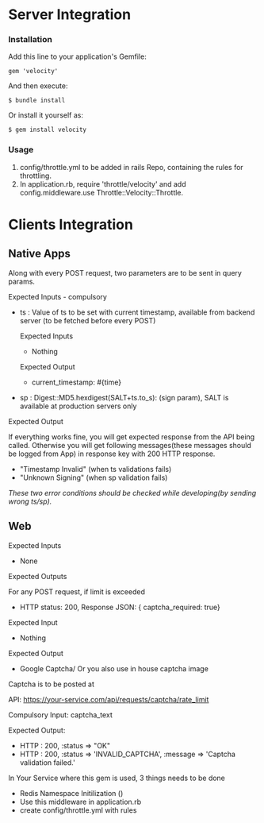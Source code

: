 # Server Integration

### Installation

Add this line to your application's Gemfile:

    gem 'velocity'

And then execute:

    $ bundle install

Or install it yourself as:

    $ gem install velocity

### Usage

1. config/throttle.yml to be added in rails Repo, containing the rules for throttling.
3. In application.rb, require 'throttle/velocity' and add config.middleware.use Throttle::Velocity::Throttle.
# Clients Integration


## Native Apps

Along with every POST request, two parameters are to be sent in query params.

 Expected Inputs - compulsory
- ts : Value of ts to be set with current timestamp, available from backend server (to be fetched before every POST)

  Expected Inputs
  - Nothing

  Expected Output
  - current_timestamp: #{time}
- sp : Digest::MD5.hexdigest(SALT+ts.to_s): (sign param), SALT is available at production servers only

Expected Output

If everything works fine, you will get expected response from the API being called. Otherwise you will get following messages(these messages should be logged from App) in response key with 200 HTTP response.
- "Timestamp Invalid" (when ts validations fails)
- "Unknown Signing" (when sp validation fails)

*These two error conditions should be checked while developing(by sending wrong ts/sp).*

## Web
Expected Inputs

- None

Expected Outputs

For any POST request, if limit is exceeded

- HTTP status: 200, Response JSON: { captcha_required: true}


Expected Input

  - Nothing

Expected Output

  - Google Captcha/ Or you also use in house captcha image

Captcha is to be posted at 

API: https://your-service.com/api/requests/captcha/rate_limit

Compulsory Input: captcha_text

Expected Output:
- HTTP : 200, :status => "OK"
- HTTP : 200, :status => 'INVALID_CAPTCHA', :message => 'Captcha validation failed.'

In Your Service where this gem is used, 3 things needs to be done
 - Redis Namespace Initilization ()
 - Use this middleware in application.rb
 - create config/throttle.yml with rules 
